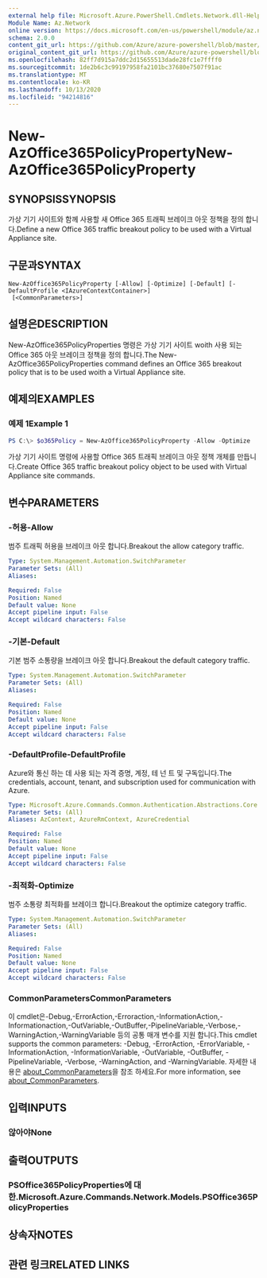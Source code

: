 ```yaml
---
external help file: Microsoft.Azure.PowerShell.Cmdlets.Network.dll-Help.xml
Module Name: Az.Network
online version: https://docs.microsoft.com/en-us/powershell/module/az.network/new-azoffice365policyproperty
schema: 2.0.0
content_git_url: https://github.com/Azure/azure-powershell/blob/master/src/Network/Network/help/New-AzOffice365PolicyProperty.md
original_content_git_url: https://github.com/Azure/azure-powershell/blob/master/src/Network/Network/help/New-AzOffice365PolicyProperty.md
ms.openlocfilehash: 82ff7d915a7ddc2d15655513dade28fc1e7ffff0
ms.sourcegitcommit: 1de2b6c3c99197958fa2101bc37680e7507f91ac
ms.translationtype: MT
ms.contentlocale: ko-KR
ms.lasthandoff: 10/13/2020
ms.locfileid: "94214816"
---
```

# <span data-ttu-id="8ca69-101">New-AzOffice365PolicyProperty</span><span class="sxs-lookup"><span data-stu-id="8ca69-101">New-AzOffice365PolicyProperty</span></span>

## <span data-ttu-id="8ca69-102">SYNOPSIS</span><span class="sxs-lookup"><span data-stu-id="8ca69-102">SYNOPSIS</span></span>
<span data-ttu-id="8ca69-103">가상 기기 사이트와 함께 사용할 새 Office 365 트래픽 브레이크 아웃 정책을 정의 합니다.</span><span class="sxs-lookup"><span data-stu-id="8ca69-103">Define a new Office 365 traffic breakout policy to be used with a Virtual Appliance site.</span></span>

## <span data-ttu-id="8ca69-104">구문과</span><span class="sxs-lookup"><span data-stu-id="8ca69-104">SYNTAX</span></span>

```
New-AzOffice365PolicyProperty [-Allow] [-Optimize] [-Default] [-DefaultProfile <IAzureContextContainer>]
 [<CommonParameters>]
```

## <span data-ttu-id="8ca69-105">설명은</span><span class="sxs-lookup"><span data-stu-id="8ca69-105">DESCRIPTION</span></span>
<span data-ttu-id="8ca69-106">New-AzOffice365PolicyProperties 명령은 가상 기기 사이트 woith 사용 되는 Office 365 아웃 브레이크 정책을 정의 합니다.</span><span class="sxs-lookup"><span data-stu-id="8ca69-106">The New-AzOffice365PolicyProperties command defines an Office 365 breakout policy that is to be used woith a Virtual Appliance site.</span></span> 

## <span data-ttu-id="8ca69-107">예제의</span><span class="sxs-lookup"><span data-stu-id="8ca69-107">EXAMPLES</span></span>

### <span data-ttu-id="8ca69-108">예제 1</span><span class="sxs-lookup"><span data-stu-id="8ca69-108">Example 1</span></span>
```powershell
PS C:\> $o365Policy = New-AzOffice365PolicyProperty -Allow -Optimize 
```

<span data-ttu-id="8ca69-109">가상 기기 사이트 명령에 사용할 Office 365 트래픽 브레이크 아웃 정책 개체를 만듭니다.</span><span class="sxs-lookup"><span data-stu-id="8ca69-109">Create Office 365 traffic breakout policy object to be used with Virtual Appliance site commands.</span></span>

## <span data-ttu-id="8ca69-110">변수</span><span class="sxs-lookup"><span data-stu-id="8ca69-110">PARAMETERS</span></span>

### <span data-ttu-id="8ca69-111">-허용</span><span class="sxs-lookup"><span data-stu-id="8ca69-111">-Allow</span></span>
<span data-ttu-id="8ca69-112">범주 트래픽 허용을 브레이크 아웃 합니다.</span><span class="sxs-lookup"><span data-stu-id="8ca69-112">Breakout the allow category traffic.</span></span>

```yaml
Type: System.Management.Automation.SwitchParameter
Parameter Sets: (All)
Aliases:

Required: False
Position: Named
Default value: None
Accept pipeline input: False
Accept wildcard characters: False
```

### <span data-ttu-id="8ca69-113">-기본</span><span class="sxs-lookup"><span data-stu-id="8ca69-113">-Default</span></span>
<span data-ttu-id="8ca69-114">기본 범주 소통량을 브레이크 아웃 합니다.</span><span class="sxs-lookup"><span data-stu-id="8ca69-114">Breakout the default category traffic.</span></span>

```yaml
Type: System.Management.Automation.SwitchParameter
Parameter Sets: (All)
Aliases:

Required: False
Position: Named
Default value: None
Accept pipeline input: False
Accept wildcard characters: False
```

### <span data-ttu-id="8ca69-115">-DefaultProfile</span><span class="sxs-lookup"><span data-stu-id="8ca69-115">-DefaultProfile</span></span>
<span data-ttu-id="8ca69-116">Azure와 통신 하는 데 사용 되는 자격 증명, 계정, 테 넌 트 및 구독입니다.</span><span class="sxs-lookup"><span data-stu-id="8ca69-116">The credentials, account, tenant, and subscription used for communication with Azure.</span></span>

```yaml
Type: Microsoft.Azure.Commands.Common.Authentication.Abstractions.Core.IAzureContextContainer
Parameter Sets: (All)
Aliases: AzContext, AzureRmContext, AzureCredential

Required: False
Position: Named
Default value: None
Accept pipeline input: False
Accept wildcard characters: False
```

### <span data-ttu-id="8ca69-117">-최적화</span><span class="sxs-lookup"><span data-stu-id="8ca69-117">-Optimize</span></span>
<span data-ttu-id="8ca69-118">범주 소통량 최적화를 브레이크 합니다.</span><span class="sxs-lookup"><span data-stu-id="8ca69-118">Breakout the optimize category traffic.</span></span>

```yaml
Type: System.Management.Automation.SwitchParameter
Parameter Sets: (All)
Aliases:

Required: False
Position: Named
Default value: None
Accept pipeline input: False
Accept wildcard characters: False
```

### <span data-ttu-id="8ca69-119">CommonParameters</span><span class="sxs-lookup"><span data-stu-id="8ca69-119">CommonParameters</span></span>
<span data-ttu-id="8ca69-120">이 cmdlet은-Debug,-ErrorAction,-Erroraction,-InformationAction,-Informationaction,-OutVariable,-OutBuffer,-PipelineVariable,-Verbose,-WarningAction,-WarningVariable 등의 공통 매개 변수를 지원 합니다.</span><span class="sxs-lookup"><span data-stu-id="8ca69-120">This cmdlet supports the common parameters: -Debug, -ErrorAction, -ErrorVariable, -InformationAction, -InformationVariable, -OutVariable, -OutBuffer, -PipelineVariable, -Verbose, -WarningAction, and -WarningVariable.</span></span> <span data-ttu-id="8ca69-121">자세한 내용은 [about_CommonParameters](http://go.microsoft.com/fwlink/?LinkID=113216)을 참조 하세요.</span><span class="sxs-lookup"><span data-stu-id="8ca69-121">For more information, see [about_CommonParameters](http://go.microsoft.com/fwlink/?LinkID=113216).</span></span>

## <span data-ttu-id="8ca69-122">입력</span><span class="sxs-lookup"><span data-stu-id="8ca69-122">INPUTS</span></span>

### <span data-ttu-id="8ca69-123">않아야</span><span class="sxs-lookup"><span data-stu-id="8ca69-123">None</span></span>

## <span data-ttu-id="8ca69-124">출력</span><span class="sxs-lookup"><span data-stu-id="8ca69-124">OUTPUTS</span></span>

### <span data-ttu-id="8ca69-125">PSOffice365PolicyProperties에 대 한.</span><span class="sxs-lookup"><span data-stu-id="8ca69-125">Microsoft.Azure.Commands.Network.Models.PSOffice365PolicyProperties</span></span>

## <span data-ttu-id="8ca69-126">상속자</span><span class="sxs-lookup"><span data-stu-id="8ca69-126">NOTES</span></span>

## <span data-ttu-id="8ca69-127">관련 링크</span><span class="sxs-lookup"><span data-stu-id="8ca69-127">RELATED LINKS</span></span>
